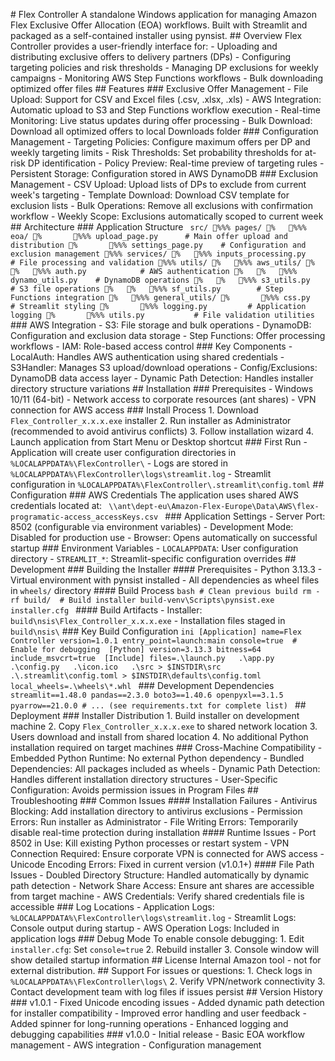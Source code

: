 #   F l e x   C o n t r o l l e r 
 
 A   s t a n d a l o n e   W i n d o w s   a p p l i c a t i o n   f o r   m a n a g i n g   A m a z o n   F l e x   E x c l u s i v e   O f f e r   A l l o c a t i o n   ( E O A )   w o r k f l o w s .   B u i l t   w i t h   S t r e a m l i t   a n d   p a c k a g e d   a s   a   s e l f - c o n t a i n e d   i n s t a l l e r   u s i n g   p y n s i s t . 
 
 # #   O v e r v i e w 
 
 F l e x   C o n t r o l l e r   p r o v i d e s   a   u s e r - f r i e n d l y   i n t e r f a c e   f o r : 
 -   U p l o a d i n g   a n d   d i s t r i b u t i n g   e x c l u s i v e   o f f e r s   t o   d e l i v e r y   p a r t n e r s   ( D P s ) 
 -   C o n f i g u r i n g   t a r g e t i n g   p o l i c i e s   a n d   r i s k   t h r e s h o l d s 
 -   M a n a g i n g   D P   e x c l u s i o n s   f o r   w e e k l y   c a m p a i g n s 
 -   M o n i t o r i n g   A W S   S t e p   F u n c t i o n s   w o r k f l o w s 
 -   B u l k   d o w n l o a d i n g   o p t i m i z e d   o f f e r   f i l e s 
 
 # #   F e a t u r e s 
 
 # # #   E x c l u s i v e   O f f e r   M a n a g e m e n t 
 -   * * F i l e   U p l o a d * * :   S u p p o r t   f o r   C S V   a n d   E x c e l   f i l e s   ( . c s v ,   . x l s x ,   . x l s ) 
 -   * * A W S   I n t e g r a t i o n * * :   A u t o m a t i c   u p l o a d   t o   S 3   a n d   S t e p   F u n c t i o n s   w o r k f l o w   e x e c u t i o n 
 -   * * R e a l - t i m e   M o n i t o r i n g * * :   L i v e   s t a t u s   u p d a t e s   d u r i n g   o f f e r   p r o c e s s i n g 
 -   * * B u l k   D o w n l o a d * * :   D o w n l o a d   a l l   o p t i m i z e d   o f f e r s   t o   l o c a l   D o w n l o a d s   f o l d e r 
 
 # # #   C o n f i g u r a t i o n   M a n a g e m e n t 
 -   * * T a r g e t i n g   P o l i c i e s * * :   C o n f i g u r e   m a x i m u m   o f f e r s   p e r   D P   a n d   w e e k l y   t a r g e t i n g   l i m i t s 
 -   * * R i s k   T h r e s h o l d s * * :   S e t   p r o b a b i l i t y   t h r e s h o l d s   f o r   a t - r i s k   D P   i d e n t i f i c a t i o n 
 -   * * P o l i c y   P r e v i e w * * :   R e a l - t i m e   p r e v i e w   o f   t a r g e t i n g   r u l e s 
 -   * * P e r s i s t e n t   S t o r a g e * * :   C o n f i g u r a t i o n   s t o r e d   i n   A W S   D y n a m o D B 
 
 # # #   E x c l u s i o n   M a n a g e m e n t 
 -   * * C S V   U p l o a d * * :   U p l o a d   l i s t s   o f   D P s   t o   e x c l u d e   f r o m   c u r r e n t   w e e k ' s   t a r g e t i n g 
 -   * * T e m p l a t e   D o w n l o a d * * :   D o w n l o a d   C S V   t e m p l a t e   f o r   e x c l u s i o n   l i s t s 
 -   * * B u l k   O p e r a t i o n s * * :   R e m o v e   a l l   e x c l u s i o n s   w i t h   c o n f i r m a t i o n   w o r k f l o w 
 -   * * W e e k l y   S c o p e * * :   E x c l u s i o n s   a u t o m a t i c a l l y   s c o p e d   t o   c u r r e n t   w e e k 
 
 # #   A r c h i t e c t u r e 
 
 # # #   A p p l i c a t i o n   S t r u c t u r e 
 ` ` ` 
 s r c / 
 % % %  p a g e s / 
 %      % % %  e o a / 
 %              % % %  u p l o a d _ p a g e . p y             #   M a i n   o f f e r   u p l o a d   a n d   d i s t r i b u t i o n 
 %              % % %  s e t t i n g s _ p a g e . p y         #   C o n f i g u r a t i o n   a n d   e x c l u s i o n   m a n a g e m e n t 
 % % %  s e r v i c e s / 
 %      % % %  i n p u t s _ p r o c e s s i n g . p y         #   F i l e   p r o c e s s i n g   a n d   v a l i d a t i o n 
 % % %  u t i l s / 
 %      % % %  a w s _ u t i l s / 
 %      %      % % %  a u t h . p y                         #   A W S   a u t h e n t i c a t i o n 
 %      %      % % %  d y n a m o _ u t i l s . p y         #   D y n a m o D B   o p e r a t i o n s 
 %      %      % % %  s 3 _ u t i l s . p y                 #   S 3   f i l e   o p e r a t i o n s 
 %      %      % % %  s f _ u t i l s . p y                 #   S t e p   F u n c t i o n s   i n t e g r a t i o n 
 %      % % %  g e n e r a l _ u t i l s / 
 %              % % %  c s s . p y                           #   S t r e a m l i t   s t y l i n g 
 %              % % %  l o g g i n g . p y                   #   A p p l i c a t i o n   l o g g i n g 
 %              % % %  u t i l s . p y                       #   F i l e   v a l i d a t i o n   u t i l i t i e s 
 ` ` ` 
 
 # # #   A W S   I n t e g r a t i o n 
 -   * * S 3 * * :   F i l e   s t o r a g e   a n d   b u l k   o p e r a t i o n s 
 -   * * D y n a m o D B * * :   C o n f i g u r a t i o n   a n d   e x c l u s i o n   d a t a   s t o r a g e 
 -   * * S t e p   F u n c t i o n s * * :   O f f e r   p r o c e s s i n g   w o r k f l o w s 
 -   * * I A M * * :   R o l e - b a s e d   a c c e s s   c o n t r o l 
 
 # # #   K e y   C o m p o n e n t s 
 -   * * L o c a l A u t h * * :   H a n d l e s   A W S   a u t h e n t i c a t i o n   u s i n g   s h a r e d   c r e d e n t i a l s 
 -   * * S 3 H a n d l e r * * :   M a n a g e s   S 3   u p l o a d / d o w n l o a d   o p e r a t i o n s 
 -   * * C o n f i g / E x c l u s i o n s * * :   D y n a m o D B   d a t a   a c c e s s   l a y e r 
 -   * * D y n a m i c   P a t h   D e t e c t i o n * * :   H a n d l e s   i n s t a l l e r   d i r e c t o r y   s t r u c t u r e   v a r i a t i o n s 
 
 # #   I n s t a l l a t i o n 
 
 # # #   P r e r e q u i s i t e s 
 -   W i n d o w s   1 0 / 1 1   ( 6 4 - b i t ) 
 -   N e t w o r k   a c c e s s   t o   c o r p o r a t e   r e s o u r c e s   ( \ \ a n t \   s h a r e s ) 
 -   V P N   c o n n e c t i o n   f o r   A W S   a c c e s s 
 
 # # #   I n s t a l l   P r o c e s s 
 1 .   D o w n l o a d   ` F l e x _ C o n t r o l l e r _ x . x . x . e x e `   i n s t a l l e r 
 2 .   R u n   i n s t a l l e r   a s   A d m i n i s t r a t o r   ( r e c o m m e n d e d   t o   a v o i d   a n t i v i r u s   c o n f l i c t s ) 
 3 .   F o l l o w   i n s t a l l a t i o n   w i z a r d 
 4 .   L a u n c h   a p p l i c a t i o n   f r o m   S t a r t   M e n u   o r   D e s k t o p   s h o r t c u t 
 
 # # #   F i r s t   R u n 
 -   A p p l i c a t i o n   w i l l   c r e a t e   u s e r   c o n f i g u r a t i o n   d i r e c t o r i e s   i n   ` % L O C A L A P P D A T A % \ F l e x C o n t r o l l e r \ ` 
 -   L o g s   a r e   s t o r e d   i n   ` % L O C A L A P P D A T A % \ F l e x C o n t r o l l e r \ l o g s \ s t r e a m l i t . l o g ` 
 -   S t r e a m l i t   c o n f i g u r a t i o n   i n   ` % L O C A L A P P D A T A % \ F l e x C o n t r o l l e r \ . s t r e a m l i t \ c o n f i g . t o m l ` 
 
 # #   C o n f i g u r a t i o n 
 
 # # #   A W S   C r e d e n t i a l s 
 T h e   a p p l i c a t i o n   u s e s   s h a r e d   A W S   c r e d e n t i a l s   l o c a t e d   a t : 
 ` ` ` 
 \ \ a n t \ d e p t - e u \ A m a z o n - F l e x - E u r o p e \ D a t a \ A W S \ f l e x - p r o g r a m a t i c - a c c e s s _ a c c e s s K e y s . c s v 
 ` ` ` 
 
 # # #   A p p l i c a t i o n   S e t t i n g s 
 -   * * S e r v e r   P o r t * * :   8 5 0 2   ( c o n f i g u r a b l e   v i a   e n v i r o n m e n t   v a r i a b l e s ) 
 -   * * D e v e l o p m e n t   M o d e * * :   D i s a b l e d   f o r   p r o d u c t i o n   u s e 
 -   * * B r o w s e r * * :   O p e n s   a u t o m a t i c a l l y   o n   s u c c e s s f u l   s t a r t u p 
 
 # # #   E n v i r o n m e n t   V a r i a b l e s 
 -   ` L O C A L A P P D A T A ` :   U s e r   c o n f i g u r a t i o n   d i r e c t o r y 
 -   ` S T R E A M L I T _ * ` :   S t r e a m l i t - s p e c i f i c   c o n f i g u r a t i o n   o v e r r i d e s 
 
 # #   D e v e l o p m e n t 
 
 # # #   B u i l d i n g   t h e   I n s t a l l e r 
 
 # # # #   P r e r e q u i s i t e s 
 -   P y t h o n   3 . 1 3 . 3 
 -   V i r t u a l   e n v i r o n m e n t   w i t h   p y n s i s t   i n s t a l l e d 
 -   A l l   d e p e n d e n c i e s   a s   w h e e l   f i l e s   i n   ` w h e e l s / `   d i r e c t o r y 
 
 # # # #   B u i l d   P r o c e s s 
 ` ` ` b a s h 
 #   C l e a n   p r e v i o u s   b u i l d 
 r m   - r f   b u i l d / 
 
 #   B u i l d   i n s t a l l e r 
 b u i l d - v e n v \ S c r i p t s \ p y n s i s t . e x e   i n s t a l l e r . c f g 
 ` ` ` 
 
 # # # #   B u i l d   A r t i f a c t s 
 -   I n s t a l l e r :   ` b u i l d \ n s i s \ F l e x _ C o n t r o l l e r _ x . x . x . e x e ` 
 -   I n s t a l l a t i o n   f i l e s   s t a g e d   i n   ` b u i l d \ n s i s \ ` 
 
 # # #   K e y   B u i l d   C o n f i g u r a t i o n 
 ` ` ` i n i 
 [ A p p l i c a t i o n ] 
 n a m e = F l e x   C o n t r o l l e r 
 v e r s i o n = 1 . 0 . 1 
 e n t r y _ p o i n t = l a u n c h : m a i n 
 c o n s o l e = t r u e     #   E n a b l e   f o r   d e b u g g i n g 
 
 [ P y t h o n ] 
 v e r s i o n = 3 . 1 3 . 3 
 b i t n e s s = 6 4 
 i n c l u d e _ m s v c r t = t r u e 
 
 [ I n c l u d e ] 
 f i l e s = . \ l a u n c h . p y 
     . \ a p p . p y 
     . \ c o n f i g . p y 
     . \ i c o n . i c o 
     . \ s r c   >   $ I N S T D I R \ s r c 
     . \ . s t r e a m l i t \ c o n f i g . t o m l   >   $ I N S T D I R \ d e f a u l t s \ c o n f i g . t o m l 
 
 l o c a l _ w h e e l s = . \ w h e e l s \ * . w h l 
 ` ` ` 
 
 # # #   D e v e l o p m e n t   D e p e n d e n c i e s 
 ` ` ` 
 s t r e a m l i t = = 1 . 4 8 . 0 
 p a n d a s = = 2 . 3 . 0 
 b o t o 3 = = 1 . 4 0 . 6 
 o p e n p y x l = = 3 . 1 . 5 
 p y a r r o w = = 2 1 . 0 . 0 
 #   . . .   ( s e e   r e q u i r e m e n t s . t x t   f o r   c o m p l e t e   l i s t ) 
 ` ` ` 
 
 # #   D e p l o y m e n t 
 
 # # #   I n s t a l l e r   D i s t r i b u t i o n 
 1 .   B u i l d   i n s t a l l e r   o n   d e v e l o p m e n t   m a c h i n e 
 2 .   C o p y   ` F l e x _ C o n t r o l l e r _ x . x . x . e x e `   t o   s h a r e d   n e t w o r k   l o c a t i o n 
 3 .   U s e r s   d o w n l o a d   a n d   i n s t a l l   f r o m   s h a r e d   l o c a t i o n 
 4 .   N o   a d d i t i o n a l   P y t h o n   i n s t a l l a t i o n   r e q u i r e d   o n   t a r g e t   m a c h i n e s 
 
 # # #   C r o s s - M a c h i n e   C o m p a t i b i l i t y 
 -   * * E m b e d d e d   P y t h o n   R u n t i m e * * :   N o   e x t e r n a l   P y t h o n   d e p e n d e n c y 
 -   * * B u n d l e d   D e p e n d e n c i e s * * :   A l l   p a c k a g e s   i n c l u d e d   a s   w h e e l s 
 -   * * D y n a m i c   P a t h   D e t e c t i o n * * :   H a n d l e s   d i f f e r e n t   i n s t a l l a t i o n   d i r e c t o r y   s t r u c t u r e s 
 -   * * U s e r - S p e c i f i c   C o n f i g u r a t i o n * * :   A v o i d s   p e r m i s s i o n   i s s u e s   i n   P r o g r a m   F i l e s 
 
 # #   T r o u b l e s h o o t i n g 
 
 # # #   C o m m o n   I s s u e s 
 
 # # # #   I n s t a l l a t i o n   F a i l u r e s 
 -   * * A n t i v i r u s   B l o c k i n g * * :   A d d   i n s t a l l a t i o n   d i r e c t o r y   t o   a n t i v i r u s   e x c l u s i o n s 
 -   * * P e r m i s s i o n   E r r o r s * * :   R u n   i n s t a l l e r   a s   A d m i n i s t r a t o r 
 -   * * F i l e   W r i t i n g   E r r o r s * * :   T e m p o r a r i l y   d i s a b l e   r e a l - t i m e   p r o t e c t i o n   d u r i n g   i n s t a l l a t i o n 
 
 # # # #   R u n t i m e   I s s u e s 
 -   * * P o r t   8 5 0 2   i n   U s e * * :   K i l l   e x i s t i n g   P y t h o n   p r o c e s s e s   o r   r e s t a r t   s y s t e m 
 -   * * V P N   C o n n e c t i o n   R e q u i r e d * * :   E n s u r e   c o r p o r a t e   V P N   i s   c o n n e c t e d   f o r   A W S   a c c e s s 
 -   * * U n i c o d e   E n c o d i n g   E r r o r s * * :   F i x e d   i n   c u r r e n t   v e r s i o n   ( v 1 . 0 . 1 + ) 
 
 # # # #   F i l e   P a t h   I s s u e s 
 -   * * D o u b l e d   D i r e c t o r y   S t r u c t u r e * * :   H a n d l e d   a u t o m a t i c a l l y   b y   d y n a m i c   p a t h   d e t e c t i o n 
 -   * * N e t w o r k   S h a r e   A c c e s s * * :   E n s u r e   \ \ a n t \   s h a r e s   a r e   a c c e s s i b l e   f r o m   t a r g e t   m a c h i n e 
 -   * * A W S   C r e d e n t i a l s * * :   V e r i f y   s h a r e d   c r e d e n t i a l s   f i l e   i s   a c c e s s i b l e 
 
 # # #   L o g   L o c a t i o n s 
 -   * * A p p l i c a t i o n   L o g s * * :   ` % L O C A L A P P D A T A % \ F l e x C o n t r o l l e r \ l o g s \ s t r e a m l i t . l o g ` 
 -   * * S t r e a m l i t   L o g s * * :   C o n s o l e   o u t p u t   d u r i n g   s t a r t u p 
 -   * * A W S   O p e r a t i o n   L o g s * * :   I n c l u d e d   i n   a p p l i c a t i o n   l o g s 
 
 # # #   D e b u g   M o d e 
 T o   e n a b l e   c o n s o l e   d e b u g g i n g : 
 1 .   E d i t   ` i n s t a l l e r . c f g ` :   S e t   ` c o n s o l e = t r u e ` 
 2 .   R e b u i l d   i n s t a l l e r 
 3 .   C o n s o l e   w i n d o w   w i l l   s h o w   d e t a i l e d   s t a r t u p   i n f o r m a t i o n 
 
 # #   L i c e n s e 
 
 I n t e r n a l   A m a z o n   t o o l   -   n o t   f o r   e x t e r n a l   d i s t r i b u t i o n . 
 
 # #   S u p p o r t 
 
 F o r   i s s u e s   o r   q u e s t i o n s : 
 1 .   C h e c k   l o g s   i n   ` % L O C A L A P P D A T A % \ F l e x C o n t r o l l e r \ l o g s \ ` 
 2 .   V e r i f y   V P N / n e t w o r k   c o n n e c t i v i t y 
 3 .   C o n t a c t   d e v e l o p m e n t   t e a m   w i t h   l o g   f i l e s   i f   i s s u e s   p e r s i s t 
 
 # #   V e r s i o n   H i s t o r y 
 
 # # #   v 1 . 0 . 1 
 -   F i x e d   U n i c o d e   e n c o d i n g   i s s u e s 
 -   A d d e d   d y n a m i c   p a t h   d e t e c t i o n   f o r   i n s t a l l e r   c o m p a t i b i l i t y 
 -   I m p r o v e d   e r r o r   h a n d l i n g   a n d   u s e r   f e e d b a c k 
 -   A d d e d   s p i n n e r   f o r   l o n g - r u n n i n g   o p e r a t i o n s 
 -   E n h a n c e d   l o g g i n g   a n d   d e b u g g i n g   c a p a b i l i t i e s 
 
 # # #   v 1 . 0 . 0 
 -   I n i t i a l   r e l e a s e 
 -   B a s i c   E O A   w o r k f l o w   m a n a g e m e n t 
 -   A W S   i n t e g r a t i o n 
 -   C o n f i g u r a t i o n   m a n a g e m e n t 